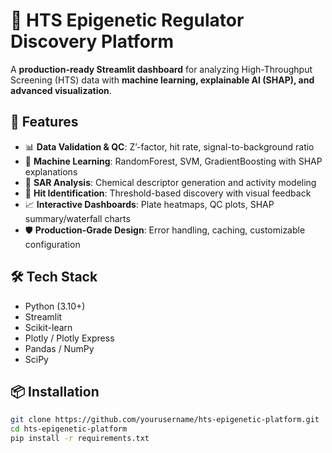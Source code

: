# 🧬 HTS Epigenetic Regulator Discovery Platform

A **production-ready Streamlit dashboard** for analyzing High-Throughput Screening (HTS) data with **machine learning, explainable AI (SHAP), and advanced visualization**.

## 🚀 Features
- 📊 **Data Validation & QC**: Z’-factor, hit rate, signal-to-background ratio  
- 🤖 **Machine Learning**: RandomForest, SVM, GradientBoosting with SHAP explanations  
- 💊 **SAR Analysis**: Chemical descriptor generation and activity modeling  
- 🎯 **Hit Identification**: Threshold-based discovery with visual feedback  
- 📈 **Interactive Dashboards**: Plate heatmaps, QC plots, SHAP summary/waterfall charts  
- 🛡️ **Production-Grade Design**: Error handling, caching, customizable configuration  

## 🛠️ Tech Stack
- Python (3.10+)
- Streamlit
- Scikit-learn
- Plotly / Plotly Express
- Pandas / NumPy
- SciPy

## 📦 Installation
```bash
git clone https://github.com/yourusername/hts-epigenetic-platform.git
cd hts-epigenetic-platform
pip install -r requirements.txt
